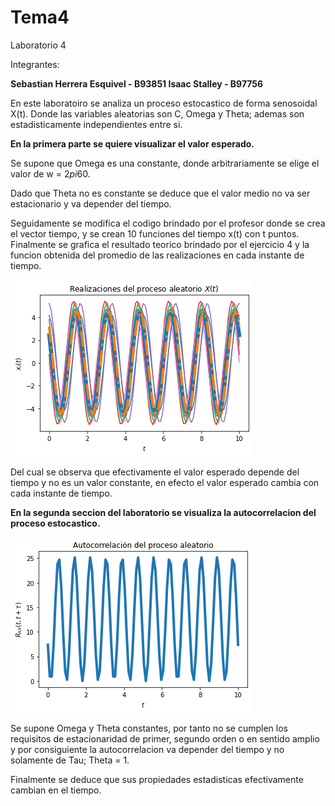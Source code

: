 # Tema4
Laboratorio 4

Integrantes: 

**Sebastian Herrera Esquivel - B93851
Isaac Stalley - B97756**

En este laboratoiro se analiza un proceso estocastico de forma senosoidal X(t). Donde las variables aleatorias son C, Omega y Theta; ademas son estadisticamente independientes entre si.

**En la primera parte se quiere visualizar el valor esperado.**

Se supone que Omega es una constante, donde arbitrariamente se elige el valor de w = 2*pi*60. 

Dado que Theta no es constante se deduce que el valor medio no va ser estacionario y va depender del tiempo.

Seguidamente se modifica el codigo brindado por el profesor donde se crea el vector tiempo, y se crean 10 funciones del tiempo x(t) con t puntos.
Finalmente se grafica el resultado teorico brindado por el ejercicio 4 y la funcion obtenida del promedio de las realizaciones en cada instante de tiempo. 
 
![x(t)](x(t).png)

Del cual se observa que efectivamente el valor esperado depende del tiempo y no es un valor constante, en efecto el valor esperado cambia con cada instante de tiempo.

**En la segunda seccion del laboratorio se visualiza la autocorrelacion del proceso estocastico.**

![Rxx(t, t + tau)](Rxx.png)

Se supone Omega y Theta constantes, por tanto no se cumplen los requisitos de estacionaridad de primer, segundo orden o en sentido amplio y por consiguiente la autocorrelacion va depender del tiempo y no solamente de Tau; Theta = 1.

Finalmente se deduce que sus propiedades estadisticas efectivamente cambian en el tiempo.



